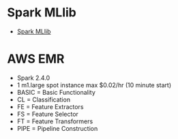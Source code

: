 # Spark MLlib

* [Spark MLlib](https://spark.apache.org/docs/latest/ml-guide.html)

# AWS EMR

* Spark 2.4.0
* 1 m1.large spot instance max $0.02/hr (10 minute start)
* BASIC = Basic Functionality
* CL = Classification
* FE = Feature Extractors
* FS = Feature Selector
* FT = Feature Transformers
* PIPE = Pipeline Construction
